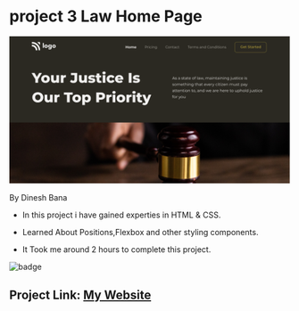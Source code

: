 # project 3 Law Home Page

![Image](thumbnail.png)

By Dinesh Bana

- In this project i have gained experties in HTML & CSS.

- Learned About Positions,Flexbox and other styling components.

- It Took me around 2 hours to complete this project.

![badge](https://img.shields.io/badge/Law%20Home%20Page-HTML%20%26%20CSS-yellowgreen)

## Project Link: [My Website](https://crypto-webpage.netlify.app/)
